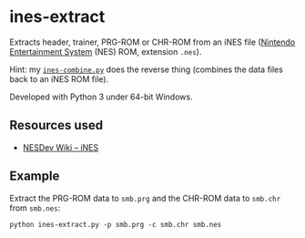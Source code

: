 # ines-extract
Extracts header, trainer, PRG-ROM or CHR-ROM from an iNES file ([Nintendo Entertainment System](http://en.wikipedia.org/wiki/Nintendo_Entertainment_System) (NES) ROM, extension `.nes`).

Hint: my [`ines-combine.py`](http://github.com/qalle2/ines-combine/) does the reverse thing (combines the data files back to an iNES ROM file).

Developed with Python 3 under 64-bit Windows.

## Resources used
* [NESDev Wiki – iNES](http://wiki.nesdev.com/w/index.php/INES)

## Example

Extract the PRG-ROM data to `smb.prg` and the CHR-ROM data to `smb.chr` from `smb.nes`:
```
python ines-extract.py -p smb.prg -c smb.chr smb.nes
```
